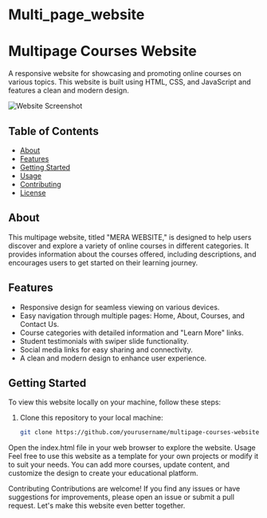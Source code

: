 # Multi_page_website

# Multipage Courses Website

A responsive website for showcasing and promoting online courses on various topics. This website is built using HTML, CSS, and JavaScript and features a clean and modern design.

![Website Screenshot](screenshots/homepage.png)

## Table of Contents

- [About](#about)
- [Features](#features)
- [Getting Started](#getting-started)
- [Usage](#usage)
- [Contributing](#contributing)
- [License](#license)

## About

This multipage website, titled "MERA WEBSITE," is designed to help users discover and explore a variety of online courses in different categories. It provides information about the courses offered, including descriptions, and encourages users to get started on their learning journey.

## Features

- Responsive design for seamless viewing on various devices.
- Easy navigation through multiple pages: Home, About, Courses, and Contact Us.
- Course categories with detailed information and "Learn More" links.
- Student testimonials with swiper slide functionality.
- Social media links for easy sharing and connectivity.
- A clean and modern design to enhance user experience.

## Getting Started

To view this website locally on your machine, follow these steps:

1. Clone this repository to your local machine:
   ```bash
   git clone https://github.com/yourusername/multipage-courses-website.git

Open the index.html file in your web browser to explore the website.
Usage
Feel free to use this website as a template for your own projects or modify it to suit your needs. You can add more courses, update content, and customize the design to create your educational platform.

Contributing
Contributions are welcome! If you find any issues or have suggestions for improvements, please open an issue or submit a pull request. Let's make this website even better together.
